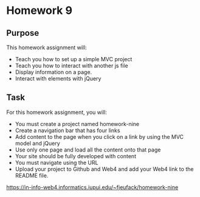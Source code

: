 # Homework 9

## Purpose

This homework assignment will:

- Teach you how to set up a simple MVC project
- Teach you how to interact with another js file
- Display information on a page.
- Interact with elements with jQuery

## Task

For this homework assignment, you will:

- You must create a project named homework-nine
- Create a navigation bar that has four links
- Add content to the page when you click on a link by using the MVC model and jQuery
- Use only one page and load all the content onto that page
- Your site should be fully developed with content
- You must navigate using the URL
- Upload your project to Github and Web4 and add your Web4 link to the README file.

https://in-info-web4.informatics.iupui.edu/~fjeufack/homework-nine
